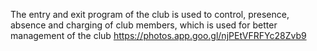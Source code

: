 The entry and exit program of the club is used to control, presence, absence and charging of club members, which is used for better management of the club
https://photos.app.goo.gl/njPEtVFRFYc28Zvb9
